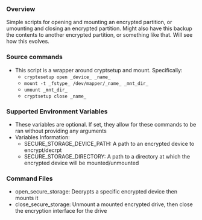 ### Overview
Simple scripts for opening and mounting an encrypted partition, or umounting and closing an encrypted partition. Might also have this backup the contents to another encrypted partition, or something like that. Will see how this evolves.

### Source commands
- This script is a wrapper around cryptsetup and mount. Specifically:
  - `cryptesetup open _device_ _name_`
  - `mount -t _fstype_ /dev/mapper/_name_ _mnt_dir_`
  - `umount _mnt_dir_`
  - `cryptsetup close _name_`

### Supported Environment Variables
- These variables are optional. If set, they allow for these commands to be ran
  without providing any arguments
- Variables Information:
  - SECURE_STORAGE_DEVICE_PATH: A path to an encrypted device to encrypt/decrpt
  - SECURE_STORAGE_DIRECTORY: A path to a directory at which the encrypted device will be mounted/unmounted

### Command Files
- open_secure_storage: Decrypts a specific encrypted device then mounts it
- close_secure_storage: Unmount a mounted encrypted drive, then close the encryption
                        interface for the drive